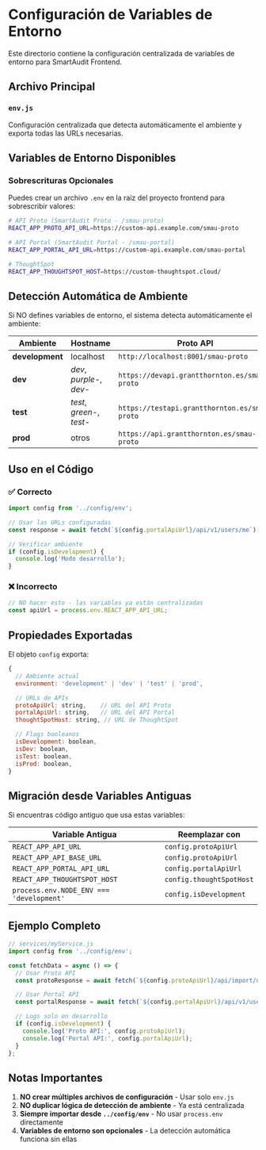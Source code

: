 # Configuración de Variables de Entorno

Este directorio contiene la configuración centralizada de variables de entorno para SmartAudit Frontend.

## Archivo Principal

### `env.js`

Configuración centralizada que detecta automáticamente el ambiente y exporta todas las URLs necesarias.

## Variables de Entorno Disponibles

### Sobrescrituras Opcionales

Puedes crear un archivo `.env` en la raíz del proyecto frontend para sobrescribir valores:

```bash
# API Proto (SmartAudit Proto - /smau-proto)
REACT_APP_PROTO_API_URL=https://custom-api.example.com/smau-proto

# API Portal (SmartAudit Portal - /smau-portal)
REACT_APP_PORTAL_API_URL=https://custom-api.example.com/smau-portal

# ThoughtSpot
REACT_APP_THOUGHTSPOT_HOST=https://custom-thoughtspot.cloud/
```

## Detección Automática de Ambiente

Si NO defines variables de entorno, el sistema detecta automáticamente el ambiente:

| Ambiente | Hostname | Proto API | Portal API |
|----------|----------|-----------|------------|
| **development** | localhost | `http://localhost:8001/smau-proto` | `http://localhost:8000/smau-portal` |
| **dev** | *dev*, *purple-*, *dev-* | `https://devapi.grantthornton.es/smau-proto` | `https://devapi.grantthornton.es/smau-portal` |
| **test** | *test*, *green-*, *test-* | `https://testapi.grantthornton.es/smau-proto` | `https://testapi.grantthornton.es/smau-portal` |
| **prod** | otros | `https://api.grantthornton.es/smau-proto` | `https://api.grantthornton.es/smau-portal` |

## Uso en el Código

### ✅ Correcto

```javascript
import config from '../config/env';

// Usar las URLs configuradas
const response = await fetch(`${config.portalApiUrl}/api/v1/users/me`);

// Verificar ambiente
if (config.isDevelopment) {
  console.log('Modo desarrollo');
}
```

### ❌ Incorrecto

```javascript
// NO hacer esto - las variables ya están centralizadas
const apiUrl = process.env.REACT_APP_API_URL;
```

## Propiedades Exportadas

El objeto `config` exporta:

```javascript
{
  // Ambiente actual
  environment: 'development' | 'dev' | 'test' | 'prod',

  // URLs de APIs
  protoApiUrl: string,    // URL del API Proto
  portalApiUrl: string,   // URL del API Portal
  thoughtSpotHost: string, // URL de ThoughtSpot

  // Flags booleanos
  isDevelopment: boolean,
  isDev: boolean,
  isTest: boolean,
  isProd: boolean,
}
```

## Migración desde Variables Antiguas

Si encuentras código antiguo que usa estas variables:

| Variable Antigua | Reemplazar con |
|-----------------|----------------|
| `REACT_APP_API_URL` | `config.protoApiUrl` |
| `REACT_APP_API_BASE_URL` | `config.protoApiUrl` |
| `REACT_APP_PORTAL_API_URL` | `config.portalApiUrl` |
| `REACT_APP_THOUGHTSPOT_HOST` | `config.thoughtSpotHost` |
| `process.env.NODE_ENV === 'development'` | `config.isDevelopment` |

## Ejemplo Completo

```javascript
// services/myService.js
import config from '../config/env';

const fetchData = async () => {
  // Usar Proto API
  const protoResponse = await fetch(`${config.protoApiUrl}/api/import/upload`);

  // Usar Portal API
  const portalResponse = await fetch(`${config.portalApiUrl}/api/v1/users/me`);

  // Logs solo en desarrollo
  if (config.isDevelopment) {
    console.log('Proto API:', config.protoApiUrl);
    console.log('Portal API:', config.portalApiUrl);
  }
};
```

## Notas Importantes

1. **NO crear múltiples archivos de configuración** - Usar solo `env.js`
2. **NO duplicar lógica de detección de ambiente** - Ya está centralizada
3. **Siempre importar desde `../config/env`** - No usar `process.env` directamente
4. **Variables de entorno son opcionales** - La detección automática funciona sin ellas
